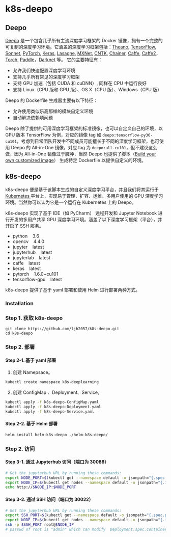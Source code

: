 # k8s-deepo

## Deepo

[Deepo](https://github.com/ufoym/deepo) 是一个包含几乎所有主流深度学习框架的 Docker 镜像，拥有一个完整的可复制的深度学习环境。它涵盖的深度学习框架包括：[Theano](https://github.com/Theano/Theano), [TensorFlow](http://www.tensorflow.org/), [Sonnet](https://github.com/deepmind/sonnet), [PyTorch](http://pytorch.org/), [Keras](https://keras.io/), [Lasagne](http://lasagne.readthedocs.io/en/latest/), [MXNet](http://mxnet.incubator.apache.org/), [CNTK](https://www.microsoft.com/en-us/cognitive-toolkit/), [Chainer](https://chainer.org/), [Caffe](http://caffe.berkeleyvision.org/), [Caffe2](https://caffe2.ai/)， [Torch](http://torch.ch/), [Paddle](https://github.com/PaddlePaddle/Paddle)，[Darknet](https://pjreddie.com/darknet/) 等。
它的主要特征有：

- 允许我们快速配置深度学习环境
- 支持几乎所有常见的深度学习框架
- 支持 GPU 加速（包括 CUDA 和 cuDNN）, 同样在 CPU 中运行良好
- 支持 Linux（CPU 版和 GPU 版）、OS X（CPU 版）、Windows（CPU 版）

Deepo 的 Dockerfile 生成器主要有以下特征：

- 允许使用类似乐高那样的模块自定义环境
- 自动解决依赖项问题

Deepo 除了提供的可用深度学习框架的标准镜像，也可以自定义自己的环境，以 GPU 版本 TensorFlow 为例，对应的镜像 tag 如 `deepo:tensorflow-py36-cu101`，考虑到日常团队开发中不同成员可能擅长于不同的深度学习框架，也可使用 Deepo 的 All-in-One 镜像，对应 tag 为 `deepo:all-cu101`，但不建议这么做，因为 All-in-One 镜像过于臃肿，当然 Deepo 也提供了脚本（[Build your own customized image](https://github.com/ufoym/deepo)） 生成特定 Dockerfile 以提供自定义的环境。


## k8s-deepo

k8s-deepo 便是基于该脚本生成的自定义深度学习平台，并且我们将其运行于 [Kubernetes ](https://kubernetes.io/)平台上，实现易于管理、扩容、运维、多用户使用的 GPU 深度学习环境。当然你可以认为它是一个运行在 Kubernetes 上的 Deepo。


k8s-deepo 实现了基于 IDE（如 PyCharm） 远程开发和 Jupyter Notebook 进行开发的多用户共享 GPU 深度学习环境。涵盖了以下深度学习框架（平台），并开启了 SSH 服务。

- python    3.6
- opencv    4.4.0
- jupyter    latest 
- jupyterhub    latest
- jupyterlab    latest
- caffe    latest
- keras    latest
- pytorch    1.6.0+cu101
- tensorflow-gpu    latest

k8s-deepo 提供了基于 yaml 部署和使用 Helm 进行部署两种方式。


### Installation

### Step 1. 获取 k8s-deepo

```git
git clone https://github.com/ljh2057/k8s-deepo.git
cd k8s-deepo
```

### Step 2. 部署

#### Step 2-1. 基于 yaml 部署

1. 创建 Namepsace。

```bash
kubectl create namespace k8s-deeplearning
```

2. 创建 ConfigMap 、Deployment、Service。

```bash
kubectl apply -f k8s-deepo-ConfigMap.yaml
kubectl apply -f k8s-deepo-Deployment.yaml
kubectl apply -f k8s-deepo-Service.yaml
```


#### Step 2-2. 基于 Helm 部署

```bash
helm install helm-k8s-deepo ./helm-k8s-deepo/
```

### Step 2. 访问

#### Step 3-1. 通过 Jupyterhub 访问（端口为 30088）

```bash
# Get the jupyterhub URL by running these commands:
export NODE_PORT=$(kubectl get --namespace default -o jsonpath="{.spec.ports[1].nodePort}" services helm-k8s-deepo)
export NODE_IP=$(kubectl get nodes --namespace default -o jsonpath="{.items[0].status.addresses[0].address}")
echo http://$NODE_IP:$NODE_PORT
```

#### Step 3-2. 通过 SSH 访问（端口为 30022）

```bash
# Get the jupyterhub URL by running these commands:
export SSH_PORT=$(kubectl get --namespace default -o jsonpath="{.spec.ports[0].nodePort}" services helm-k8s-deepo)
export NODE_IP=$(kubectl get nodes --namespace default -o jsonpath="{.items[0].status.addresses[0].address}")
ssh -p $SSH_PORT root@$NODE_IP
# passwd of root is "admin" which can modify  Deployment.spec.containers.args if you use step 2-1 or values.containers.args. 
```

